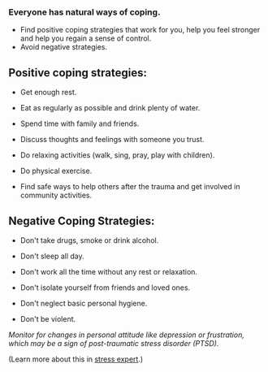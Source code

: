 [Title]: # (Help Yourself Cope)
[Order]: # (1.5)

### Everyone has natural ways of coping. 

*	Find positive coping strategies that work for you, help you feel stronger and help you regain a sense of control.
*	Avoid negative strategies. 

## Positive coping strategies:

*   Get enough rest.

*   Eat as regularly as possible and drink plenty of water.

*   Spend time with family and friends.

*   Discuss thoughts and feelings with someone you trust.

*   Do relaxing activities (walk, sing, pray, play with children).

*   Do physical exercise.

*   Find safe ways to help others after the trauma and get involved in community activities.

## Negative Coping Strategies:

*   Don't take drugs, smoke or drink alcohol.

*   Don't sleep all day.

*   Don't work all the time without any rest or relaxation.

*   Don't isolate yourself from friends and loved ones.

*   Don't neglect basic personal hygiene.

*   Don't be violent.

_Monitor for changes in personal attitude like depression or frustration, which may be a sign of post-traumatic stress disorder (PTSD)._

(Learn more about this in [stress expert](umbrella://lesson/stress/2).)
